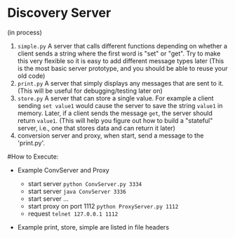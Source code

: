 # Discovery Server

(in process)

  1. `simple.py` A server that calls different functions depending on whether a client sends a string where the first word is "set" or "get". Try to make this very flexible so it is easy to add different message types later (This is the most basic server prototype, and you should be able to reuse your old code)
  2. `print.py` A server that simply displays any messages that are sent to it.  (This will be useful for debugging/testing later on)
  3. `store.py` A server that can store a single value. For example a client sending `set value1` would cause the server to save the string `value1` in memory.  Later, if a client sends the message `get`, the server should return `value1`. (This will help you figure out how to build a "stateful" server, i.e., one that stores data and can return it later)
  4. conversion server and proxy,  when start, send a message to the 'print.py'. 

#How to Execute: 

* Example ConvServer and Proxy
    - start server `python ConvServer.py 3334`
    - start server `java ConvServer 3336`
    - start server  ...
    - start proxy on port 1112  `python ProxyServer.py 1112`
    - request `telnet 127.0.0.1 1112`

* Example print, store, simple are listed in file headers


